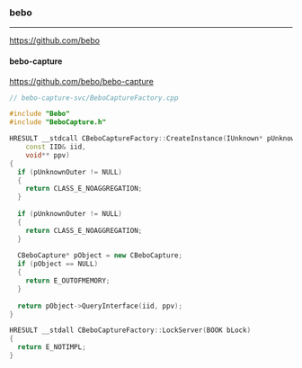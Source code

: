 ### bebo
---
https://github.com/bebo

#### bebo-capture
https://github.com/bebo/bebo-capture

```cc
// bebo-capture-svc/BeboCaptureFactory.cpp

#include "Bebo"
#include "BeboCapture.h"

HRESULT __stdcall CBeboCaptureFactory::CreateInstance(IUnknown* pUnknownOuter,
    const IID& iid,
    void** ppv)
{
  if (pUnknownOuter != NULL)
  {
    return CLASS_E_NOAGGREGATION;
  }
  
  if (pUnknownOuter != NULL)
  {
    return CLASS_E_NOAGGREGATION;
  }
  
  CBeboCapture* pObject = new CBeboCapture;
  if (pObject == NULL)
  {
    return E_OUTOFMEMORY;
  }
  
  return pObject->QueryInterface(iid, ppv);
}

HRESULT __stdall CBeboCaptureFactory::LockServer(BOOK bLock)
{
  return E_NOTIMPL;
}
```

```
```

```
```


